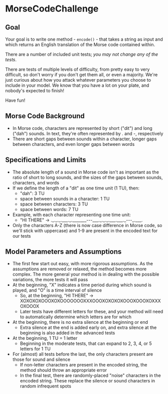 # MorseCodeChallenge
## Goal
Your goal is to write one method - `encode()` - that takes a string as input and 
which returns an English translation of the Morse code contained within.

There are a number of included unit tests; *you may not change any of the tests*.

There are tests of multiple levels of difficulty, from pretty easy to very difficult,
so don't worry if you don't get them all, or even a majority. We're just curious 
about how you attack whatever parameters you choose to include in your model. We know that you 
have a lot on your plate, and nobody's expected to finish!

Have fun!

## Morse Code Background
- In Morse code, characters are represented by short ("dit") and long ("dah") 
sounds. In text, they're often represented by . and -, respectively
- There are short gaps between sounds within a character, longer gaps between 
characters, and even longer gaps between words
## Specifications and Limits
- The absolute length of a sound in Morse code isn't as important as the ratio 
of short to long sounds, and the sizes of the gaps between sounds, characters, and words
- If we define the length of a "dit" as one time unit (1 TU), then:
    - "dah": 3 TU
    - space between sounds in a character: 1 TU
    - space between characters: 3 TU
    - space between words: 7 TU
- Example, with each character representing one time unit: 
    - "HI THERE" -> .\_.\_.\_.\_\_\_.\_.\_\_\_\_\_\_\_---\_\_\_.\_.\_.\_.\_\_\_.\_\_\_.\_---\_.\_\_\_. 
- Only the characters A-Z (there is now case difference in Morse code, so we'll stick 
with uppercase) and 1-9 are present in the encoded text for our tests
## Model Parameters and Assumptions
- The first few start out easy, with more rigorous assumptions. As the assumptions are removed or relaxed, the method becomes more complex. The more general 
your method is in dealing with the possible variations, the more tests it will pass
- At the beginning, "X" indicates a time period during which sound is played, and
"O" is a time interval of silence
    - So, at the beginning, "HI THERE" -> XOXOXOXOOOXOXOOOOOOOXXXOOOXOXOXOXOOOXOOOXOXXXOXOOOX
    - Later tests have different letters for these, 
and your method will need to automatically determine which letters are for which
- At the beginning, there is no extra silence at the beginning or end
    - Extra silence at the end is added early on, and extra silence at the beginning 
    is also added in the advanced tests
- At the beginning, 1 TU = 1 letter
    - Beginning in the moderate tests, that can expand to 
2, 3, 4, or 5 letters for 1 TU
- For (almost) all tests before the last, the only characters present are those for sound 
and silence
    - If non-letter characters are present in the encoded string, the method should throw an appropriate error
    - In the final test, there are randomly-placed "noise" characters in the 
    encoded string. These replace the silence or sound characters in random infrequent spots
